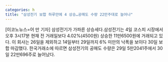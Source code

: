 ```yaml
---
categories: h
title: "삼성전기 보합 하루만에 4 상승…공매도 수량 22만주대로 늘어나"
---
```

[이코노뉴스=어 만 기자] 삼성전기가 가파른 상승세다.삼성전기는 4일 코스피 시장에서 오후 3시17분 현재 전 거래일보다 4.02%(4500원) 상승한 11만6500원에 거래되고 있다. 이 회사는 26일을 제외하고 14일부터 29일까지 6% 미만의 낙폭을 보이다 30일 보합 마감했다. 한국거래소에 따르면 삼성전기의 공매도 수량은 29일 5만2041주에서 30일 22만696주로 늘어났다.